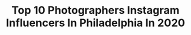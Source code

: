 ---
title: Top 10 Photographers Instagram Influencers In Philadelphia In 2020
description: >-
  Find top photographers Instagram influencers in Philadelphia in 2020. Most popular hashtags: #philadelphia #photographer #philly.
platform: Instagram
hits: 46
text_top: Identify the best Instagram accounts on inBeat.
text_bottom: Our search engine holds 46 Instagram influencers like this in Philadelphia, United States for you to contact.
profiles:
  - username: "scottworldwidephoto"
    fullname: >-
      Scott Worldwide
    bio: >-
      Photographer in Philadelphia, PA to to see my work without the constraints of IG go to twitter.com/Scott_Worldwide or scottworldwide on tumblr
    location: "United States"
    followers: 34559
    engagement: 216
    commentsToLikes: 0.014849
    id: ck5he6t8nrco10i11mjfwrecr
    verified: false
    hashtags: "#evaluna"
  - username: "dadvntures"
    fullname: >-
      Trsn Grn
    bio: >-
      Photographer | Therapist 📍Philadelphia || unceded Lenape land ☀️ Pisces 🌈🔝 • Come for the photos • Stay for the stories (he/him)
    location: "United States"
    followers: 12287
    engagement: 649
    commentsToLikes: 0.050518
    id: ck0tx60wyi2ln0i19axq4ui3p
    verified: false
    hashtags: "#agameoftones, #phillycollective, #unknownperspectives, #heatercentral"
  - username: "trevstudio"
    fullname: >-
      Trevor Dixon
    bio: >-
      Featuring the work of Philadelphia based photographer Trevor Dixon.
    location: "United States"
    followers: 5239
    engagement: 278
    commentsToLikes: 0.031414
    id: ck5bzos3qrkdj0i11z73jhlzo
    verified: false
    hashtags: "#foodphotography, #foodphotographer, #southphilly, #cookbook"
  - username: "arianmsphotographer"
    fullname: >-
      Arian Molina Soca
    bio: >-
      ▪️Photographer @paballet ▪️Dancer Account @big_papi_molina #arianmolinasocaphotography ▪️Contact me for Ballet Photo⬇️ ▪️ arianms035@gmail.com
    location: "United States"
    followers: 6168
    engagement: 591
    commentsToLikes: 0.020729
    id: ck6tvtmtjo7q30j71dgtr1q9h
    verified: false
    hashtags: "#ballerina, #phillyphoto, #thaysgolz, #pennsylvaniaballet"
  - username: "maslovaoxy"
    fullname: >-
      Oksana Maslova
    bio: >-
      Principal dancer Pennsylvania ballet company
    location: "United States"
    followers: 19258
    engagement: 508
    commentsToLikes: 0.012314
    id: ck0u05k0xso330i19ahc187m6
    verified: false
    hashtags: "#balletvideo, #ballerinaslife, #balletinspiration, #balletdancers"
  - username: "madebymiz"
    fullname: >-
      Jordan Miz
    bio: >-
      Director. Photographer. Designer. Creative Direction for @Grayscalepa 📍Philadelphia, PA 📬 Jordan@madebymiz.com
    location: "United States"
    followers: 3909
    engagement: 1683
    commentsToLikes: 0.044296
    id: ck0ucmshth3yb0i19nw8gkb8u
    verified: false
    hashtags: "#35mm, #iphone"
  - username: "asubers"
    fullname: >-
      Alex Subers
    bio: >-
      Photographer @sixers
    location: "United States"
    followers: 50815
    engagement: 1147
    commentsToLikes: 0.015717
    id: ck0w0c5ipdg2q0i1957skki7z
    verified: false
    hashtags: "#phila, #philly, #nba, #76"
  - username: "jerryhughesphoto"
    fullname: >-
      Jerry Hughes Photography LLC
    bio: >-
      Commercial photographer, brand consultant and owner of Be You Brands Apparel. DM for bookings and consultations.
    location: "United States"
    followers: 53049
    engagement: 136
    commentsToLikes: 0.073844
    id: ck5q8sowa7t7w0i11qnj2o02h
    verified: false
    hashtags: "#beauty, #godox, #nikon, #behindthescenes"
  - username: "rocknrollazero"
    fullname: >-
      Ryan Powell 📷
    bio: >-
      Photographer / Unsung Hero • No DM’s. Please use the email button below, or my website link for Booking/Rates 🙏🏾🙏🏾 • Philadelphia 📍I also travel.
    location: "United States"
    followers: 20425
    engagement: 302
    commentsToLikes: 0.063610
    id: ck0tv4c5h9vkq0i19itrh7saq
    verified: false
    hashtags: "#losangelesphotographer, #marveleternity, #maternity, #blackgirlmagic"
  - username: "tarabethphotography"
    fullname: >-
      Tara Beth Photography
    bio: >-
      International LGBTQ+ Wedding Photographer 🌈 She/Her/Hers Sharing personal journeys + loving moments. Inquiries : Use Link Below!
    location: "United States"
    followers: 47740
    engagement: 257
    commentsToLikes: 0.018140
    id: ck0w4rkmx01zk0i19agkvarc1
    verified: false
    hashtags: "#lesbianwedding, #photographer, #elopement, #healthyrelationships"
---